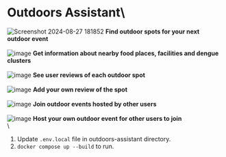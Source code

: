 # Outdoors Assistant\

![Screenshot 2024-08-27 181852](https://github.com/user-attachments/assets/e584df9a-597a-4e68-8ffc-1f554ff8b9d8)
**Find outdoor spots for your next outdoor event**\
\
![image](https://github.com/user-attachments/assets/11062a0c-e862-43a6-8eac-38f44d26386d)
**Get information about nearby food places, facilities and dengue clusters**\
\
![image](https://github.com/user-attachments/assets/14032d4f-676f-41f4-a26b-69d4fa23e60c)
**See user reviews of each outdoor spot**\
\
![image](https://github.com/user-attachments/assets/15f62bfa-2aca-41d5-b3ff-28b71506bcf6)
**Add your own review of the spot**\
\
![image](https://github.com/user-attachments/assets/dad55fe7-02b9-460f-a1b3-aaf1f3b031eb)
**Join outdoor events hosted by other users**\
\
![image](https://github.com/user-attachments/assets/c281fc75-8484-47d2-97d5-b57d159b0af0)
**Host your own outdoor event for other users to join**\
\
1. Update `.env.local` file in outdoors-assistant directory.
2. `docker compose up --build` to run.
